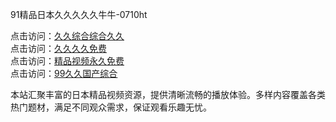 91精品日本久久久久久牛牛-0710ht

点击访问：<a href="https://heiliaoga6s9v.pages.dev">久久综合综合久久</a><br>
点击访问：<a href="https://heiliaowzu4ur.pages.dev">久久久久免费</a><br>
点击访问：<a href="https://heiliaoxwd5i8.pages.dev">精品视频永久免费</a><br>
点击访问：<a href="https://heiliaowt0d7p.pages.dev">99久久国产综合</a><br>

本站汇聚丰富的日本精品视频资源，提供清晰流畅的播放体验。多样内容覆盖各类热门题材，满足不同观众需求，保证观看乐趣无忧。

<span style="display:none;">[Canonical link](https://github.com/hihi20250710/hihi2 )</span>
